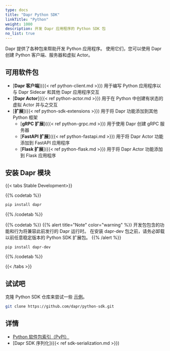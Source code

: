 ```yaml
---
type: docs
title: "Dapr Python SDK"
linkTitle: "Python"
weight: 1000
description: 开发 Dapr 应用程序的 Python SDK 包
no_list: true
---
```


Dapr 提供了各种包来帮助开发 Python 应用程序。 使用它们，您可以使用 Dapr 创建 Python 客户端、服务器和虚拟 Actor。

## 可用软件包

- [**Dapr 客户端**]({{< ref python-client.md >}}) 用于编写 Python 应用程序以与 Dapr Sidecar 和其他 Dapr 应用程序交互
- [**Dapr Actor**]({{< ref python-actor.md >}}) 用于在 Python 中创建有状态的虚拟 Actor 并与之交互
- [**扩展**]({{< ref python-sdk-extensions >}}) 用于将 Dapr 功能添加到其他 Python 框架
    - [**gRPC 扩展**]({{< ref python-grpc.md >}}) 用于使用 Dapr 创建 gRPC 服务器
    - [**FastAPI 扩展**]({{< ref python-fastapi.md >}}) 用于将 Dapr Actor 功能添加到 FastAPI 应用程序
    - [**Flask 扩展**]({{< ref python-flask.md >}}) 用于将 Dapr Actor 功能添加到 Flask 应用程序

## 安装 Dapr 模块

{{< tabs Stable Development>}}

{{% codetab %}}
```bash
pip install dapr
```
{{% /codetab %}}

{{% codetab %}}
{{% alert title="Note" color="warning" %}}
开发包包含的功能和行为将兼容此前发行的 Dapr 运行时。 在安装 dapr-dev 包之前，请务必卸载以前任意稳定版本的 Python SDK 扩展包。
{{% /alert %}}

```bash
pip install dapr-dev
```
{{% /codetab %}}

{{< /tabs >}}

## 试试吧

克隆 Python SDK 仓库来尝试一些 [示例](https://github.com/dapr/python-sdk/tree/master/examples)。

```bash
git clone https://github.com/dapr/python-sdk.git
```

## 详情

- [Python 软件包索引（PyPI）](https://pypi.org/user/dapr.io/)
- [Dapr SDK 序列化]({{< ref sdk-serialization.md >}})
